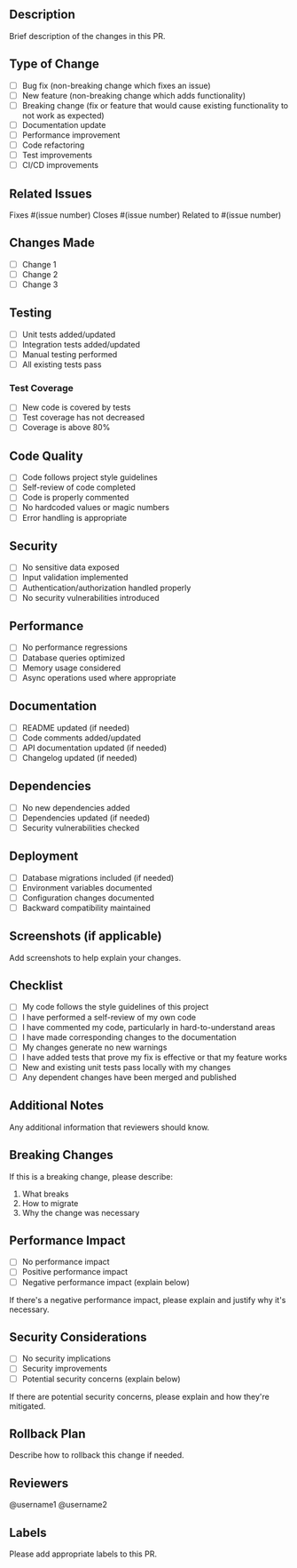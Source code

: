 ## Description
Brief description of the changes in this PR.

## Type of Change
- [ ] Bug fix (non-breaking change which fixes an issue)
- [ ] New feature (non-breaking change which adds functionality)
- [ ] Breaking change (fix or feature that would cause existing functionality to not work as expected)
- [ ] Documentation update
- [ ] Performance improvement
- [ ] Code refactoring
- [ ] Test improvements
- [ ] CI/CD improvements

## Related Issues
Fixes #(issue number)
Closes #(issue number)
Related to #(issue number)

## Changes Made
- [ ] Change 1
- [ ] Change 2
- [ ] Change 3

## Testing
- [ ] Unit tests added/updated
- [ ] Integration tests added/updated
- [ ] Manual testing performed
- [ ] All existing tests pass

### Test Coverage
- [ ] New code is covered by tests
- [ ] Test coverage has not decreased
- [ ] Coverage is above 80%

## Code Quality
- [ ] Code follows project style guidelines
- [ ] Self-review of code completed
- [ ] Code is properly commented
- [ ] No hardcoded values or magic numbers
- [ ] Error handling is appropriate

## Security
- [ ] No sensitive data exposed
- [ ] Input validation implemented
- [ ] Authentication/authorization handled properly
- [ ] No security vulnerabilities introduced

## Performance
- [ ] No performance regressions
- [ ] Database queries optimized
- [ ] Memory usage considered
- [ ] Async operations used where appropriate

## Documentation
- [ ] README updated (if needed)
- [ ] Code comments added/updated
- [ ] API documentation updated (if needed)
- [ ] Changelog updated (if needed)

## Dependencies
- [ ] No new dependencies added
- [ ] Dependencies updated (if needed)
- [ ] Security vulnerabilities checked

## Deployment
- [ ] Database migrations included (if needed)
- [ ] Environment variables documented
- [ ] Configuration changes documented
- [ ] Backward compatibility maintained

## Screenshots (if applicable)
Add screenshots to help explain your changes.

## Checklist
- [ ] My code follows the style guidelines of this project
- [ ] I have performed a self-review of my own code
- [ ] I have commented my code, particularly in hard-to-understand areas
- [ ] I have made corresponding changes to the documentation
- [ ] My changes generate no new warnings
- [ ] I have added tests that prove my fix is effective or that my feature works
- [ ] New and existing unit tests pass locally with my changes
- [ ] Any dependent changes have been merged and published

## Additional Notes
Any additional information that reviewers should know.

## Breaking Changes
If this is a breaking change, please describe:
1. What breaks
2. How to migrate
3. Why the change was necessary

## Performance Impact
- [ ] No performance impact
- [ ] Positive performance impact
- [ ] Negative performance impact (explain below)

If there's a negative performance impact, please explain and justify why it's necessary.

## Security Considerations
- [ ] No security implications
- [ ] Security improvements
- [ ] Potential security concerns (explain below)

If there are potential security concerns, please explain and how they're mitigated.

## Rollback Plan
Describe how to rollback this change if needed.

## Reviewers
@username1 @username2

## Labels
Please add appropriate labels to this PR.
